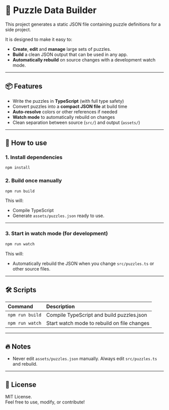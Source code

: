 # 🧩 Puzzle Data Builder

This project generates a static JSON file containing puzzle definitions for a side project.

It is designed to make it easy to:
- **Create**, **edit** and **manage** large sets of puzzles.
- **Build** a clean JSON output that can be used in any app.
- **Automatically rebuild** on source changes with a development watch mode.

---

## 📦 Features
- Write the puzzles in **TypeScript** (with full type safety)
- Convert puzzles into a **compact JSON file** at build time
- **Auto-resolve** colors or other references if needed
- **Watch mode** to automatically rebuild on changes
- Clean separation between source (`src/`) and output (`assets/`)

---

## 🚀 How to use

### 1. Install dependencies

```bash
npm install
```

### 2. Build once manually

```bash
npm run build
```

This will:
- Compile TypeScript
- Generate `assets/puzzles.json` ready to use.

---

### 3. Start in watch mode (for development)

```bash
npm run watch
```

This will:
- Automatically rebuild the JSON when you change `src/puzzles.ts` or other source files.

---

## 🛠 Scripts

| Command | Description |
|:--------|:------------|
| `npm run build` | Compile TypeScript and build puzzles.json |
| `npm run watch` | Start watch mode to rebuild on file changes |

---

## 🔥 Notes

- Never edit `assets/puzzles.json` manually. Always edit `src/puzzles.ts` and rebuild.

---

## 📜 License

MIT License.  
Feel free to use, modify, or contribute!
